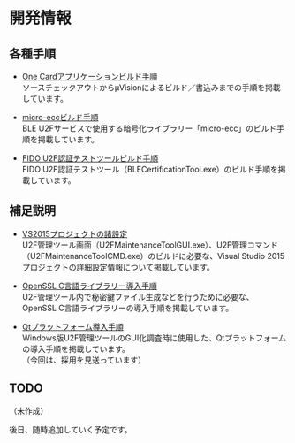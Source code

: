 # 開発情報

## 各種手順

* [One Cardアプリケーションビルド手順](../nRF5_SDK_v13.0.0/BUILD.md) <br>
ソースチェックアウトからμVisionによるビルド／書込みまでの手順を掲載しています。

* [micro-eccビルド手順](../nRF5_SDK_v13.0.0/BUILDMECC.md) <br>
BLE U2Fサービスで使用する暗号化ライブラリー「micro-ecc」のビルド手順を掲載しています。

* [FIDO U2F認証テストツールビルド手順](../Research/BLECertificationTool.BUILD.md) <br>
FIDO U2F認証テストツール（BLECertificationTool.exe）のビルド手順を掲載しています。

## 補足説明

* [VS2015プロジェクトの諸設定](VS2015CPROJ.md) <br>
U2F管理ツール画面（U2FMaintenanceToolGUI.exe）、U2F管理コマンド（U2FMaintenanceToolCMD.exe）のビルドに必要な、Visual Studio 2015プロジェクトの詳細設定情報について掲載しています。

* [OpenSSL C言語ライブラリー導入手順](OPENSSLC.md) <br>
U2F管理ツール内で秘密鍵ファイル生成などを行うために必要な、OpenSSL C言語ライブラリーの導入手順を掲載しています。

* [Qtプラットフォーム導入手順](QTSETUP.md) <br>
Windows版U2F管理ツールのGUI化調査時に使用した、Qtプラットフォームの導入手順を掲載しています。<br>
（今回は、採用を見送っています）

## TODO

（未作成）

後日、随時追加していく予定です。
